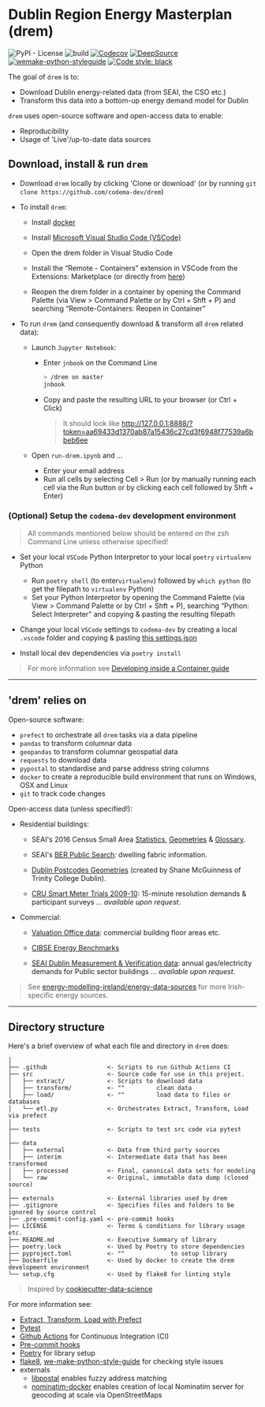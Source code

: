 # Dublin Region Energy Masterplan (drem)

![PyPI - License](https://img.shields.io/pypi/l/drem)
![build](https://github.com/codema-dev/drem/workflows/build/badge.svg)
[![Codecov](https://codecov.io/gh/codema-dev/drem/branch/master/graph/badge.svg)](https://codecov.io/gh/codema-dev/drem)
[![DeepSource](https://deepsource.io/gh/codema-dev/drem.svg/?label=active+issues&show_trend=true)](https://deepsource.io/gh/codema-dev/drem/?ref=repository-badge)
[![wemake-python-styleguide](https://img.shields.io/badge/style-wemake-000000.svg)](https://github.com/wemake-services/wemake-python-styleguide)
[![Code style: black](https://img.shields.io/badge/code%20style-black-000000.svg)](https://github.com/psf/black)


The goal of `drem` is to:

- Download Dublin energy-related data (from SEAI, the CSO etc.)
- Transform this data into a bottom-up energy demand model for Dublin

`drem` uses open-source software and open-access data to enable:
- Reproducibility
- Usage of 'Live'/up-to-date data sources


## Download, install & run `drem`

- Download `drem` locally by clicking 'Clone or download' (or by running `git clone https://github.com/codema-dev/drem`)

- To install `drem`:

    - Install [docker](https://docs.docker.com/docker-for-windows/install/)

    - Install [Microsoft Visual Studio Code (VSCode)](https://code.visualstudio.com/)

    - Open the drem folder in Visual Studio Code

    - Install the “Remote - Containers” extension in VSCode from the Extensions: Marketplace (or directly from [here](https://marketplace.visualstudio.com/items?itemName=ms-vscode-remote.remote-containers))

    - Reopen the drem folder in a container by opening the Command Palette (via View > Command Palette or by Ctrl + Shft + P) and searching “Remote-Containers: Reopen in Container”

- To run `drem` (and consequently download & transform all `drem` related data):
    - Launch `Jupyter Notebook`:
        - Enter `jnbook` on the Command Line
            ```bash
            > /drem on master
            jnbook
            ```
        - Copy and paste the resulting URL to your browser (or Ctrl + Click)

            > It should look like http://127.0.0.1:8888/?token=aa69433d1370ab87a15436c27cd3f6948f77539a6bbeb6ee

    - Open `run-drem.ipynb` and ...
        - Enter your email address
        - Run all cells by selecting Cell > Run (or by manually running each cell via the Run button or by clicking each cell followed by Shft + Enter)


### (Optional) Setup the `codema-dev` development environment

> All commands mentioned below should be entered on the zsh Command Line unless otherwise specified!

- Set your local `VSCode` Python Interpretor to your local `poetry` `virtualenv` Python
    - Run `poetry shell` (to enter`virtualenv`) followed by `which python` (to get the filepath to `virtualenv` Python)
    - Set your Python Interpretor by opening the Command Palette (via View > Command Palette or by Ctrl + Shft + P), searching “Python: Select Interpreter” and copying & pasting the resulting filepath 

- Change your local `VSCode` settings to `codema-dev` by creating a local `.vscode` folder and copying & pasting [this settings.json](https://github.com/codema-dev/codema-dev-dotfiles/tree/master/.vscode)

- Install local dev dependencies via `poetry install`

> For more information see [Developing inside a Container guide](https://code.visualstudio.com/docs/remote/containers)


---

## 'drem' relies on

Open-source software:

- `prefect` to orchestrate all `drem` tasks via a data pipeline
- `pandas` to transform columnar data
- `geopandas` to transform columnar geospatial data
- `requests` to download data
- `pypostal` to standardise and parse address string columns
- `docker` to create a reproducible build environment that runs on Windows, OSX and Linux
- `git` to track code changes


Open-access data (unless specified!):

- Residential buildings:

    - SEAI's 2016 Census Small Area [Statistics](https://www.cso.ie/en/media/csoie/census/census2016/census2016boundaryfiles/SAPS2016_SA2017.csv), [Geometries](https://data.gov.ie/dataset/small-areas-ungeneralised-osi-national-statistical-boundaries-2015) & [Glossary](https://www.cso.ie/en/media/csoie/census/census2016/census2016boundaryfiles/SAPS_2016_Glossary.xlsx).

    - SEAI's [BER Public Search](https://ndber.seai.ie/BERResearchTool/Register/Register.aspx): dwelling fabric information.

    - [Dublin Postcodes Geometries](https://github.com/rdmolony/dublin-postcode-shapefiles) (created by Shane McGuinness of Trinity College Dublin).

    - [CRU Smart Meter Trials 2009-10](https://www.ucd.ie/issda/data/commissionforenergyregulationcer/): 15-minute resolution demands & participant surveys _... available upon request_.

- Commercial:

    - [Valuation Office data](https://www.valoff.ie/en/open-data/api/): commercial building floor areas etc.

    - [CIBSE Energy Benchmarks](https://www.cibse.org/Knowledge/knowledge-items/detail?id=a0q20000008I7evAAC)

    - [SEAI Dublin Measurement & Verification data](https://www.seai.ie/): annual gas/electricity demands for Public sector buildings _... available upon request_.

> See [energy-modelling-ireland/energy-data-sources](https://github.com/energy-modelling-ireland/energy-data-sources) for more Irish-specific energy sources.


---


## Directory structure

Here's a brief overview of what each file and directory in `drem` does:
```
│
├── .github                 <- Scripts to run Github Actions CI
├── src                     <- Source code for use in this project.
│   ├── extract/            <- Scripts to download data
│   ├── transform/          <- ""         clean data
│   ├── load/               <- ""         load data to files or databases
│   └── etl.py              <- Orchestrates Extract, Transform, Load via prefect
│
├── tests                   <- Scripts to test src code via pytest
│
├── data
│   ├── external            <- Data from third party sources
│   ├── interim             <- Intermediate data that has been transformed
│   ├── processed           <- Final, canonical data sets for modeling
│   └── raw                 <- Original, immutable data dump (closed source)
│
├── externals               <- External libraries used by drem
├── .gitignore              <- Specifies files and folders to be ignored by source control
├── .pre-commit-config.yaml <- pre-commit hooks
├── LICENSE                 <- Terms & conditions for library usage etc.
├── README.md               <- Executive Summary of library
├── poetry.lock             <- Used by Poetry to store dependencies
├── pyproject.toml          <- ""             to setup library
├── Dockerfile              <- Used by docker to create the drem development environment
└── setup.cfg               <- Used by flake8 for linting style
```

> Inspired by [cookiecutter-data-science](https://github.com/drivendata/cookiecutter-data-science)

For more information see:
- [Extract, Transform, Load with Prefect](https://docs.prefect.io/core/tutorial/02-etl-flow.html)
- [Pytest](https://docs.pytest.org/en/latest/)
- [Github Actions](https://github.com/actions/setup-python) for Continuous Integration (CI)
- [Pre-commit hooks](https://pre-commit.com/)
- [Poetry](https://python-poetry.org/) for library setup
- [flake8](https://flake8.pycqa.org/en/latest/), [we-make-python-style-guide](https://wemake-python-stylegui.de/en/latest/pages/usage/violations/index.html) for checking style issues
- externals
    - [libpostal](https://github.com/openvenues/libpostal) enables fuzzy address matching
    - [nominatim-docker](https://github.com/mediagis/nominatim-docker) enables creation of local Nominatim server for geocoding at scale via OpenStreetMaps
